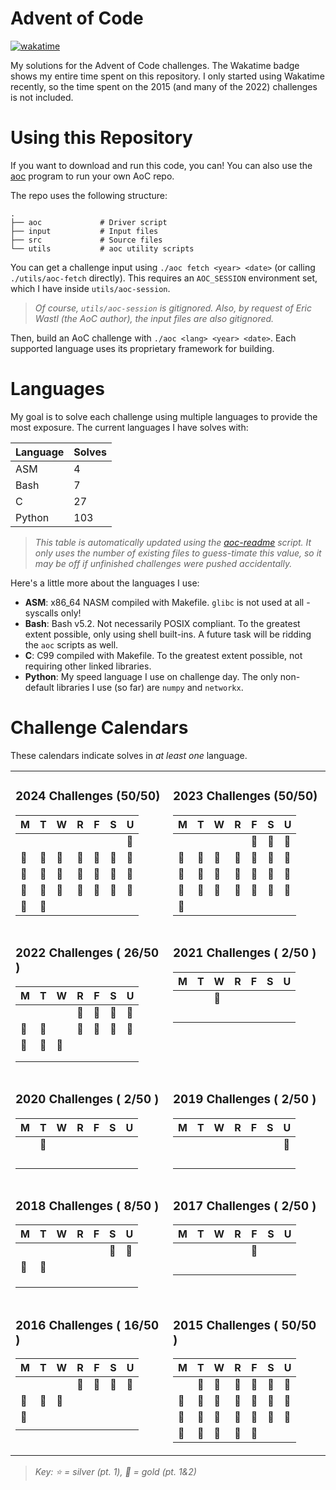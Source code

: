 # Advent of Code

[![wakatime](https://wakatime.com/badge/user/018c2398-15b4-48fa-922a-a730fce8bcbd/project/018c23e8-2162-4616-8a7e-281d01d40ea2.svg)](https://wakatime.com/badge/user/018c2398-15b4-48fa-922a-a730fce8bcbd/project/018c23e8-2162-4616-8a7e-281d01d40ea2)

My solutions for the Advent of Code challenges. The Wakatime badge shows my entire time spent on
this repository. I only started using Wakatime recently, so the time spent on the 2015 (and many
of the 2022) challenges is not included.

# Using this Repository

If you want to download and run this code, you can! You can also use the [aoc](./aoc) program to
run your own AoC repo.

The repo uses the following structure:

```text
.
├── aoc             # Driver script
├── input           # Input files
├── src             # Source files
└── utils           # aoc utility scripts
```

You can get a challenge input using `./aoc fetch <year> <date>` (or calling `./utils/aoc-fetch`
directly). This requires an `AOC_SESSION` environment set, which I have inside
`utils/aoc-session`.

> _Of course, `utils/aoc-session` is gitignored. Also, by request of Eric Wastl (the AoC author),
> the input files are also gitignored._

Then, build an AoC challenge with `./aoc <lang> <year> <date>`. Each supported language uses
its proprietary framework for building.

# Languages

My goal is to solve each challenge using multiple languages to provide the most exposure. The
current languages I have solves with:

| **Language** | **Solves** |
| ------------ | ---------- |
| ASM          | 4          |
| Bash         | 7          |
| C            | 27         |
| Python       | 103        |

> _This table is automatically updated using the [aoc-readme](./utils/aoc-readme) script. It
> only uses the number of existing files to guess-timate this value, so it may be off if unfinished
> challenges were pushed accidentally._

Here's a little more about the languages I use:

- **ASM**: x86_64 NASM compiled with Makefile. `glibc` is not used at all - syscalls only!
- **Bash**: Bash v5.2. Not necessarily POSIX compliant. To the greatest extent possible, only using shell built-ins. A future task will be ridding the `aoc` scripts as well.
- **C**: C99 compiled with Makefile. To the greatest extent possible, not requiring other linked libraries.
- **Python**: My speed language I use on challenge day. The only non-default libraries I use (so far) are `numpy` and `networkx`.

# Challenge Calendars

These calendars indicate solves in _at least one_ language.

<table>
<tr>
<td valign="top">

### 2024 Challenges (50/50)

| M       | T       | W       | R       | F       | S       | U       |
| ------- | ------- | ------- | ------- | ------- | ------- | ------- |
|         |         |         |         |         |         | :star2: |
| :star2: | :star2: | :star2: | :star2: | :star2: | :star2: | :star2: |
| :star2: | :star2: | :star2: | :star2: | :star2: | :star2: | :star2: |
| :star2: | :star2: | :star2: | :star2: | :star2: | :star2: | :star2: |
| :star2: | :star2: |         |         |         |         |         |

</td>
<td valign="top">

### 2023 Challenges (50/50)

| M       | T       | W       | R       | F       | S       | U       |
| ------- | ------- | ------- | ------- | ------- | ------- | ------- |
|         |         |         |         | :star2: | :star2: | :star2: |
| :star2: | :star2: | :star2: | :star2: | :star2: | :star2: | :star2: |
| :star2: | :star2: | :star2: | :star2: | :star2: | :star2: | :star2: |
| :star2: | :star2: | :star2: | :star2: | :star2: | :star2: | :star2: |
| :star2: |         |         |         |         |         |         |

</td>
</tr>

<tr>
<td valign="top">

### 2022 Challenges ( 26/50 )

| M       | T       | W       | R       | F       | S       | U       |
| ------- | ------- | ------- | ------- | ------- | ------- | ------- |
|         |         |         | :star2: | :star2: | :star2: | :star2: |
| :star2: | :star2: |         | :star2: | :star2: | :star2: | :star2: |
| :star2: | :star2: | :star2: |         |         |         |         |
|         |         |         |         |         |         |         |
|         |         |         |         |         |         |         |

</td>
<td valign="top">

### 2021 Challenges ( 2/50 )

| M   | T   | W       | R   | F   | S   | U   |
| --- | --- | ------- | --- | --- | --- | --- |
|     |     | :star2: |     |     |     |     |
|     |     |         |     |     |     |     |
|     |     |         |     |     |     |     |
|     |     |         |     |     |     |     |
|     |     |         |     |     |     |     |

</td>
</tr>

<tr>
<td valign="top">

### 2020 Challenges ( 2/50 )

| M   | T       | W   | R   | F   | S   | U   |
| --- | ------- | --- | --- | --- | --- | --- |
|     | :star2: |     |     |     |     |     |
|     |         |     |     |     |     |     |
|     |         |     |     |     |     |     |
|     |         |     |     |     |     |     |
|     |         |     |     |     |     |     |

</td>
<td valign="top">

### 2019 Challenges ( 2/50 )

| M   | T   | W   | R   | F   | S   | U       |
| --- | --- | --- | --- | --- | --- | ------- |
|     |     |     |     |     |     | :star2: |
|     |     |     |     |     |     |         |
|     |     |     |     |     |     |         |
|     |     |     |     |     |     |         |
|     |     |     |     |     |     |         |

</td>
</tr>

<tr>
<td valign="top">

### 2018 Challenges ( 8/50 )

| M       | T       | W   | R   | F   | S       | U       |
| ------- | ------- | --- | --- | --- | ------- | ------- |
|         |         |     |     |     | :star2: | :star2: |
| :star2: | :star2: |     |     |     |         |         |
|         |         |     |     |     |         |         |
|         |         |     |     |     |         |         |
|         |         |     |     |     |         |         |

</td>
<td valign="top">

### 2017 Challenges ( 2/50 )

| M   | T   | W   | R   | F       | S   | U   |
| --- | --- | --- | --- | ------- | --- | --- |
|     |     |     |     | :star2: |     |     |
|     |     |     |     |         |     |     |
|     |     |     |     |         |     |     |
|     |     |     |     |         |     |     |
|     |     |     |     |         |     |     |

</td>
</tr>

<tr>
<td valign="top">

### 2016 Challenges ( 16/50 )

| M       | T       | W       | R       | F       | S       | U       |
| ------- | ------- | ------- | ------- | ------- | ------- | ------- |
|         |         |         | :star2: | :star2: | :star2: | :star2: |
| :star2: | :star2: | :star2: |         |         |         |         |
| :star2: |         |         |         |         |         |         |
|         |         |         |         |         |         |         |

</td>
<td valign="top">

### 2015 Challenges ( 50/50 )

| M       | T       | W       | R       | F       | S       | U       |
| ------- | ------- | ------- | ------- | ------- | ------- | ------- |
|         | :star2: | :star2: | :star2: | :star2: | :star2: | :star2: |
| :star2: | :star2: | :star2: | :star2: | :star2: | :star2: | :star2: |
| :star2: | :star2: | :star2: | :star2: | :star2: | :star2: | :star2: |
| :star2: | :star2: | :star2: | :star2: | :star2: |         |         |

</td>
</tr>
</table>

> _Key: :star: = silver (pt. 1), :star2: = gold (pt. 1&2)_
